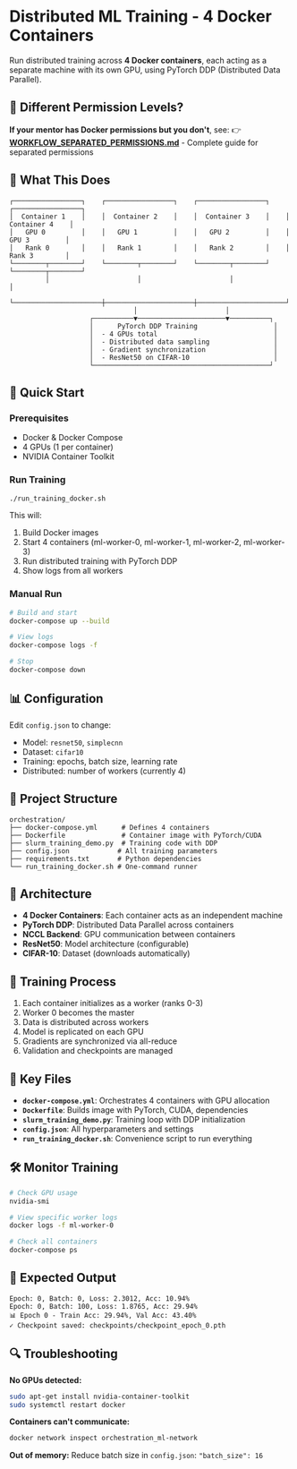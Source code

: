 # Distributed ML Training - 4 Docker Containers

Run distributed training across **4 Docker containers**, each acting as a separate machine with its own GPU, using PyTorch DDP (Distributed Data Parallel).

## 📌 Different Permission Levels?

**If your mentor has Docker permissions but you don't**, see:
👉 **[WORKFLOW_SEPARATED_PERMISSIONS.md](WORKFLOW_SEPARATED_PERMISSIONS.md)** - Complete guide for separated permissions

## 🎯 What This Does

```
┌─────────────────┐    ┌─────────────────┐    ┌─────────────────┐    ┌─────────────────┐
│  Container 1    │    │  Container 2    │    │  Container 3    │    │  Container 4    │
│   GPU 0         │    │   GPU 1         │    │   GPU 2         │    │   GPU 3         │
│   Rank 0        │    │   Rank 1        │    │   Rank 2        │    │   Rank 3        │
└────────┬────────┘    └────────┬────────┘    └────────┬────────┘    └────────┬────────┘
         │                      │                      │                      │
         └──────────────────────┼──────────────────────┼──────────────────────┘
                               │                      │
                    ┌──────────▼──────────────────────▼──────────┐
                    │      PyTorch DDP Training                   │
                    │  - 4 GPUs total                             │
                    │  - Distributed data sampling                │
                    │  - Gradient synchronization                 │
                    │  - ResNet50 on CIFAR-10                     │
                    └────────────────────────────────────────────┘
```

## 🚀 Quick Start

### Prerequisites
- Docker & Docker Compose
- 4 GPUs (1 per container)
- NVIDIA Container Toolkit

### Run Training
```bash
./run_training_docker.sh
```

This will:
1. Build Docker images
2. Start 4 containers (ml-worker-0, ml-worker-1, ml-worker-2, ml-worker-3)
3. Run distributed training with PyTorch DDP
4. Show logs from all workers

### Manual Run
```bash
# Build and start
docker-compose up --build

# View logs
docker-compose logs -f

# Stop
docker-compose down
```

## 📊 Configuration

Edit `config.json` to change:
- Model: `resnet50`, `simplecnn`
- Dataset: `cifar10`
- Training: epochs, batch size, learning rate
- Distributed: number of workers (currently 4)

## 📁 Project Structure

```
orchestration/
├── docker-compose.yml      # Defines 4 containers
├── Dockerfile              # Container image with PyTorch/CUDA
├── slurm_training_demo.py  # Training code with DDP
├── config.json            # All training parameters
├── requirements.txt       # Python dependencies
└── run_training_docker.sh # One-command runner
```

## 🧠 Architecture

- **4 Docker Containers**: Each container acts as an independent machine
- **PyTorch DDP**: Distributed Data Parallel across containers
- **NCCL Backend**: GPU communication between containers
- **ResNet50**: Model architecture (configurable)
- **CIFAR-10**: Dataset (downloads automatically)

## 📝 Training Process

1. Each container initializes as a worker (ranks 0-3)
2. Worker 0 becomes the master
3. Data is distributed across workers
4. Model is replicated on each GPU
5. Gradients are synchronized via all-reduce
6. Validation and checkpoints are managed

## 🔧 Key Files

- **`docker-compose.yml`**: Orchestrates 4 containers with GPU allocation
- **`Dockerfile`**: Builds image with PyTorch, CUDA, dependencies
- **`slurm_training_demo.py`**: Training loop with DDP initialization
- **`config.json`**: All hyperparameters and settings
- **`run_training_docker.sh`**: Convenience script to run everything

## 🛠️ Monitor Training

```bash
# Check GPU usage
nvidia-smi

# View specific worker logs
docker logs -f ml-worker-0

# Check all containers
docker-compose ps
```

## 🎯 Expected Output

```
Epoch: 0, Batch: 0, Loss: 2.3012, Acc: 10.94%
Epoch: 0, Batch: 100, Loss: 1.8765, Acc: 29.94%
📊 Epoch 0 - Train Acc: 29.94%, Val Acc: 43.40%
✓ Checkpoint saved: checkpoints/checkpoint_epoch_0.pth
```

## 🔍 Troubleshooting

**No GPUs detected:**
```bash
sudo apt-get install nvidia-container-toolkit
sudo systemctl restart docker
```

**Containers can't communicate:**
```bash
docker network inspect orchestration_ml-network
```

**Out of memory:**
Reduce batch size in `config.json`: `"batch_size": 16`
